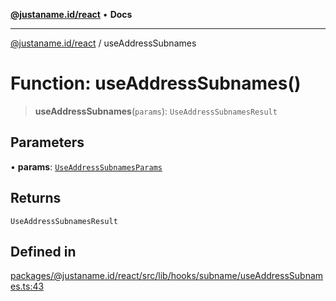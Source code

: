 [**@justaname.id/react**](../README.md) • **Docs**

***

[@justaname.id/react](../globals.md) / useAddressSubnames

# Function: useAddressSubnames()

> **useAddressSubnames**(`params`): `UseAddressSubnamesResult`

## Parameters

• **params**: [`UseAddressSubnamesParams`](../interfaces/UseAddressSubnamesParams.md)

## Returns

`UseAddressSubnamesResult`

## Defined in

[packages/@justaname.id/react/src/lib/hooks/subname/useAddressSubnames.ts:43](https://github.com/JustaName-id/JustaName-sdk/blob/dc845c10af242e3ca87d95ef392516ac0bfa8b95/packages/@justaname.id/react/src/lib/hooks/subname/useAddressSubnames.ts#L43)
